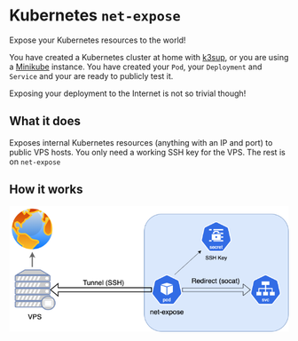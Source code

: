 # Kubernetes `net-expose`
Expose your Kubernetes resources to the world!

You have created a Kubernetes cluster at home with [k3sup](https://github.com/alexellis/k3sup), or you are using a [Minikube](https://kubernetes.io/docs/tasks/tools/install-minikube/) instance. You have created your `Pod`, your `Deployment` and `Service` and your are ready to publicly test it.

Exposing your deployment to the Internet is not so trivial though!

## What it does
Exposes internal Kubernetes resources (anything with an IP and port) to public VPS hosts.
You only need a working SSH key for the VPS. The rest is on `net-expose`



## How it works

![generic-schematic](https://github.com/operatorequals/k8s-net-expose/raw/documentation/assets/net-expose-schematic.png)